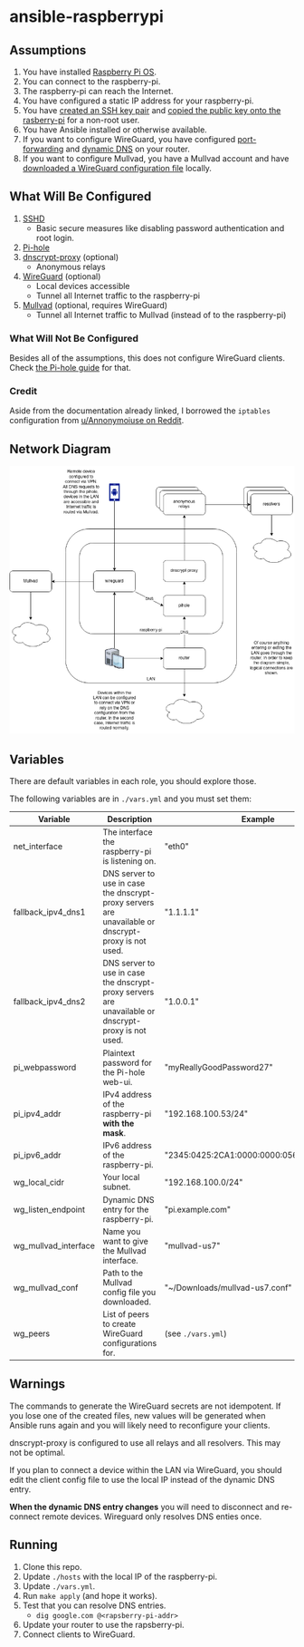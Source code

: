 # ansible-raspberrypi

## Assumptions

1. You have installed [Raspberry Pi OS](https://www.raspberrypi.org/software/).
2. You can connect to the raspberry-pi.
3. The raspberry-pi can reach the Internet.
4. You have configured a static IP address for your raspberry-pi.
5. You have [created an SSH key pair](https://www.digitalocean.com/community/tutorials/how-to-set-up-ssh-keys-2#step-one%E2%80%94create-the-rsa-key-pair) and [copied the public key onto the rasberry-pi](https://www.digitalocean.com/community/tutorials/how-to-set-up-ssh-keys-2#step-three%E2%80%94copy-the-public-key) for a non-root user.
6. You have Ansible installed or otherwise available.
7. If you want to configure WireGuard, you have configured [port-forwarding](https://docs.pi-hole.net/guides/vpn/wireguard/server/#forward-port-on-your-router) and [dynamic DNS](https://docs.pi-hole.net/guides/vpn/wireguard/server/#set-up-a-domain-name-for-your-router) on your router.
8. If you want to configure Mullvad, you have a Mullvad account and have [downloaded a WireGuard configuration file](https://mullvad.net/download/config/) locally.

## What Will Be Configured

1. [SSHD](https://linux.die.net/man/5/sshd_config)
    - Basic secure measures like disabling password authentication and root login.
1. [Pi-hole](https://pi-hole.net/)
2. [dnscrypt-proxy](https://github.com/DNSCrypt/dnscrypt-proxy) (optional)
    - Anonymous relays
3. [WireGuard](https://www.wireguard.com/) (optional)
    - Local devices accessible
    - Tunnel all Internet traffic to the raspberry-pi
4. [Mullvad](https://mullvad.net/) (optional, requires WireGuard)
    - Tunnel all Internet traffic to Mullvad (instead of to the raspberry-pi)

### What Will Not Be Configured

Besides all of the assumptions, this does not configure WireGuard clients. Check [the Pi-hole guide](https://docs.pi-hole.net/guides/vpn/wireguard/client/#copy-config-file-to-client) for that.

### Credit

Aside from the documentation already linked, I borrowed the `iptables` configuration from [u/Annonymoiuse on Reddit](https://old.reddit.com/r/WireGuard/comments/g6yc1z/how_to_setup_wireguard_via_pihole_through_vpn/).

## Network Diagram

![network diagram](./images/ansible-raspberrypi.png "Network Diagram")

## Variables

There are default variables in each role, you should explore those.

The following variables are in `./vars.yml` and you must set them:

| Variable              | Description | Example
|-                      |-            |-
|net_interface          |The interface the raspberry-pi is listening on.        |"eth0"
|fallback_ipv4_dns1     |DNS server to use in case the dnscrypt-proxy servers are unavailable or dnscrypt-proxy is not used. |"1.1.1.1"
|fallback_ipv4_dns2     |DNS server to use in case the dnscrypt-proxy servers are unavailable or dnscrypt-proxy is not used. |"1.0.0.1"
|pi_webpassword         |Plaintext password for the Pi-hole web-ui.             |"myReallyGoodPassword27"
|pi_ipv4_addr           |IPv4 address of the raspberry-pi **with the mask**.    |"192.168.100.53/24"
|pi_ipv6_addr           |IPv6 address of the raspberry-pi.                      |"2345:0425:2CA1:0000:0000:0567:5673:23b5"
|wg_local_cidr          |Your local subnet.                                     |"192.168.100.0/24"
|wg_listen_endpoint     |Dynamic DNS entry for the raspberry-pi.                |"pi.example.com"
|wg_mullvad_interface   |Name you want to give the Mullvad interface.           |"mullvad-us7"
|wg_mullvad_conf        |Path to the Mullvad config file you downloaded.        |"~/Downloads/mullvad-us7.conf"
|wg_peers               |List of peers to create WireGuard configurations for.  |(see `./vars.yml`)

## Warnings

The commands to generate the WireGuard secrets are not idempotent. If you lose one of the created files, new values will be generated when Ansible runs again and you will likely need to reconfigure your clients.

dnscrypt-proxy is configured to use all relays and all resolvers. This may not be optimal.

If you plan to connect a device within the LAN via WireGuard, you should edit the client config file to use the local IP instead of the dynamic DNS entry.

**When the dynamic DNS entry changes** you will need to disconnect and re-connect remote devices. Wireguard only resolves DNS enties once.

## Running

1. Clone this repo.
2. Update `./hosts` with the local IP of the raspberry-pi.
3. Update `./vars.yml`.
3. Run `make apply` (and hope it works).
4. Test that you can resolve DNS entries.
    - `dig google.com @<rapsberry-pi-addr>`
5. Update your router to use the rapsberry-pi.
6. Connect clients to WireGuard.